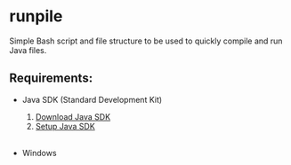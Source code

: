 # runpile

Simple Bash script and file structure to be used to quickly compile and run Java files.  

## Requirements: 
- Java SDK (Standard Development Kit) 
  1. [Download Java SDK](http://www.oracle.com/technetwork/java/javase/downloads/jdk8-downloads-2133151.html)   <br/>
  2. [Setup Java SDK](http://www.oracle.com/technetwork/java/javase/downloads/jdk8-downloads-2133151.html)   <br/><br/>

- Windows    <br/><br/>
